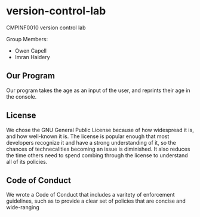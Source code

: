 # version-control-lab
CMPINF0010 version control lab

Group Members:
- Owen Capell
- Imran Haidery

## Our Program
Our program takes the age as an input of the user, and reprints their age in the console.

## License
We chose the GNU General Public License because of how widespread it is, and how well-known it is. The license is popular enough that most developers recognize it and have a strong understanding of it, so the chances of technecalities becoming an issue is diminished. It also reduces the time others need to spend combing through the license to understand all of its policies.

## Code of Conduct
We wrote a Code of Conduct that includes a varitety of enforcement guidelines, such as to provide a clear set of policies that are concise and wide-ranging
